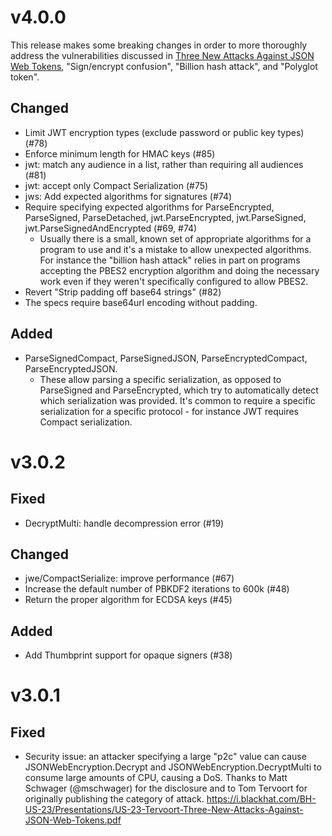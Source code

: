 # v4.0.0

This release makes some breaking changes in order to more thoroughly
address the vulnerabilities discussed in [Three New Attacks Against JSON Web
Tokens][1], "Sign/encrypt confusion", "Billion hash attack", and "Polyglot
token".

## Changed

 - Limit JWT encryption types (exclude password or public key types) (#78)
 - Enforce minimum length for HMAC keys (#85)
 - jwt: match any audience in a list, rather than requiring all audiences (#81)
 - jwt: accept only Compact Serialization (#75)
 - jws: Add expected algorithms for signatures (#74)
 - Require specifying expected algorithms for ParseEncrypted,
   ParseSigned, ParseDetached, jwt.ParseEncrypted, jwt.ParseSigned,
   jwt.ParseSignedAndEncrypted (#69, #74)
   - Usually there is a small, known set of appropriate algorithms for a program
     to use and it's a mistake to allow unexpected algorithms. For instance the
     "billion hash attack" relies in part on programs accepting the PBES2
     encryption algorithm and doing the necessary work even if they weren't
     specifically configured to allow PBES2.
 - Revert "Strip padding off base64 strings" (#82)
  - The specs require base64url encoding without padding.

## Added

 - ParseSignedCompact, ParseSignedJSON, ParseEncryptedCompact, ParseEncryptedJSON.
   - These allow parsing a specific serialization, as opposed to ParseSigned and
     ParseEncrypted, which try to automatically detect which serialization was
     provided. It's common to require a specific serialization for a specific
     protocol - for instance JWT requires Compact serialization.

[1]: https://i.blackhat.com/BH-US-23/Presentations/US-23-Tervoort-Three-New-Attacks-Against-JSON-Web-Tokens.pdf

# v3.0.2

## Fixed

 - DecryptMulti: handle decompression error (#19)

## Changed

 - jwe/CompactSerialize: improve performance (#67)
 - Increase the default number of PBKDF2 iterations to 600k (#48)
 - Return the proper algorithm for ECDSA keys (#45)

## Added

 - Add Thumbprint support for opaque signers (#38)

# v3.0.1

## Fixed

 - Security issue: an attacker specifying a large "p2c" value can cause
   JSONWebEncryption.Decrypt and JSONWebEncryption.DecryptMulti to consume large
   amounts of CPU, causing a DoS. Thanks to Matt Schwager (@mschwager) for the
   disclosure and to Tom Tervoort for originally publishing the category of attack.
   https://i.blackhat.com/BH-US-23/Presentations/US-23-Tervoort-Three-New-Attacks-Against-JSON-Web-Tokens.pdf
